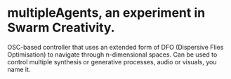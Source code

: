 # multipleAgents, an experiment in Swarm Creativity.
OSC-based controller that uses an extended form of DFO (Dispersive Flies Optimisation) to navigate through n-dimensional spaces. Can be used to control multiple synthesis or generative processes, audio or visuals, you name it.

